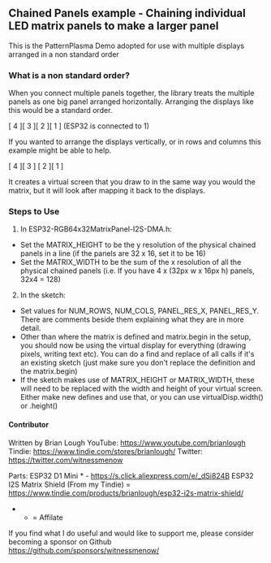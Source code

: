 ## Chained Panels example - Chaining individual LED matrix panels to make a larger panel ##

This is the PatternPlasma Demo adopted for use with multiple
displays arranged in a non standard order

### What is a non standard order? ###

When you connect multiple panels together, the library treats the
multiple panels as one big panel arranged horizontally. Arranging
the displays like this would be a standard order.

[ 4 ][ 3 ][ 2 ][ 1 ]  (ESP32 is connected to 1)

If you wanted to arrange the displays vertically, or in rows and 
columns this example might be able to help.

[ 4 ][ 3 ]
[ 2 ][ 1 ]

It creates a virtual screen that you draw to in the same way you would
the matrix, but it will look after mapping it back to the displays.

### Steps to Use ###

1) In ESP32-RGB64x32MatrixPanel-I2S-DMA.h:

- Set the MATRIX_HEIGHT to be the y resolution of the physical chained panels in a line (if the panels are 32 x 16, set it to be 16)
- Set the MATRIX_WIDTH to be the sum of the x resolution of all the physical chained panels (i.e. If you have 4 x (32px w x 16px h) panels, 32x4 = 128) 

2) In the sketch:

- Set values for NUM_ROWS, NUM_COLS, PANEL_RES_X, PANEL_RES_Y. There are comments beside them
explaining what they are in more detail.
- Other than where the matrix is defined and matrix.begin in the setup, you should now be using the virtual display
for everything (drawing pixels, writing text etc). You can do a find and replace of all calls if it's an existing sketch
(just make sure you don't replace the definition and the matrix.begin)
- If the sketch makes use of MATRIX_HEIGHT or MATRIX_WIDTH, these will need to be replaced with the width and height
of your virtual screen. Either make new defines and use that, or you can use virtualDisp.width() or .height()

#### Contributor ####
Written by Brian Lough
YouTube: https://www.youtube.com/brianlough
Tindie: https://www.tindie.com/stores/brianlough/
Twitter: https://twitter.com/witnessmenow

Parts:
ESP32 D1 Mini * - https://s.click.aliexpress.com/e/_dSi824B
ESP32 I2S Matrix Shield (From my Tindie) = https://www.tindie.com/products/brianlough/esp32-i2s-matrix-shield/

*  * = Affilate

If you find what I do useful and would like to support me,
please consider becoming a sponsor on Github
https://github.com/sponsors/witnessmenow/
